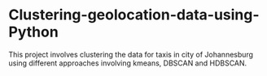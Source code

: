 # Clustering-geolocation-data-using-Python
This project involves clustering the data for taxis in city of Johannesburg using different approaches involving kmeans, DBSCAN and HDBSCAN.
